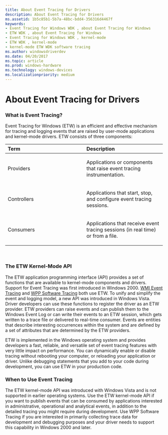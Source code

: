 ```yaml
---
title: About Event Tracing for Drivers
description: About Event Tracing for Drivers
ms.assetid: 1b5c85b1-5b7a-48bc-bdd4-356316d4467f
keywords:
- Event Tracing for Windows WDK , about Event Tracing for Windows
- ETW WDK , about Event Tracing for Windows
- Event Tracing for Windows WDK , kernel-mode
- ETW WDK , kernel-mode
- kernel-mode ETW WDK software tracing
ms.author: windowsdriverdev
ms.date: 04/20/2017
ms.topic: article
ms.prod: windows-hardware
ms.technology: windows-devices
ms.localizationpriority: medium
---
```


# About Event Tracing for Drivers


### <span id="what_is_event_tracing_"></span><span id="WHAT_IS_EVENT_TRACING_"></span>What is Event Tracing?

Event Tracing for Windows (ETW) is an efficient and effective mechanism for tracing and logging events that are raised by user-mode applications and kernel-mode drivers. ETW consists of three components:

<table>
<colgroup>
<col width="50%" />
<col width="50%" />
</colgroup>
<thead>
<tr class="header">
<th align="left">Term</th>
<th align="left">Description</th>
</tr>
</thead>
<tbody>
<tr class="odd">
<td align="left"><p><span id="Providers"></span><span id="providers"></span><span id="PROVIDERS"></span>Providers</p></td>
<td align="left"><p>Applications or components that raise event tracing instrumentation.</p></td>
</tr>
<tr class="even">
<td align="left"><p><span id="Controllers"></span><span id="controllers"></span><span id="CONTROLLERS"></span>Controllers</p></td>
<td align="left"><p>Applications that start, stop, and configure event tracing sessions.</p></td>
</tr>
<tr class="odd">
<td align="left"><p><span id="Consumers"></span><span id="consumers"></span><span id="CONSUMERS"></span>Consumers</p></td>
<td align="left"><p>Applications that receive event tracing sessions (in real time) or from a file.</p></td>
</tr>
</tbody>
</table>

 

### <span id="the_etw_kernel_mode_api"></span><span id="THE_ETW_KERNEL_MODE_API"></span>The ETW Kernel-Mode API

The ETW application programming interface (API) provides a set of functions that are available to kernel-mode components and drivers. Support for Event Tracing was first introduced in Windows 2000. [WMI Event Tracing](https://msdn.microsoft.com/library/windows/hardware/ff566350) and [WPP Software Tracing](wpp-software-tracing.md) both use ETW. To unify and simplify the event and logging model, a new API was introduced in Windows Vista. Driver developers can use these functions to register the driver as an ETW provider. ETW providers can raise events and can publish them to the Windows Event Log or can write their events to an ETW session, which gets written to a trace file or delivered to real-time consumer. Events are entities that describe interesting occurrences within the system and are defined by a set of attributes that are determined by the ETW providers.

ETW is implemented in the Windows operating system and provides developers a fast, reliable, and versatile set of event tracing features with very little impact on performance. You can dynamically enable or disable tracing without rebooting your computer, or reloading your application or driver. Unlike debugging statements that you add to your code during development, you can use ETW in your production code.

### <span id="when_to_use_event_tracing"></span><span id="WHEN_TO_USE_EVENT_TRACING"></span>When to Use Event Tracing

The ETW kernel-mode API was introduced with Windows Vista and is not supported in earlier operating systems. Use the ETW kernel-mode API if you want to publish events that can be consumed by applications interested in administrative, operational and analytical events, in addition to the detailed tracing you might require during development. Use WPP Software Tracing if you are interested in primarily collecting trace data for development and debugging purposes and your driver needs to support this capability in Windows 2000 and later.

 

 





